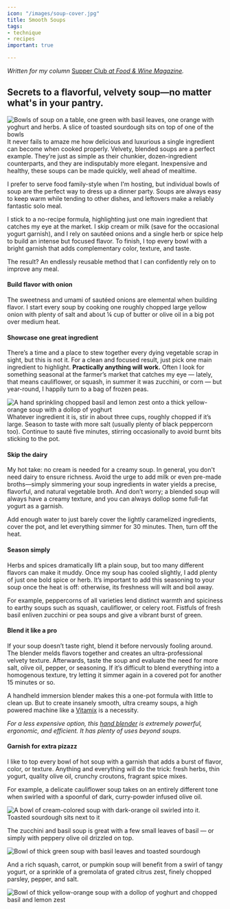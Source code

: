```yaml
---
icon: "/images/soup-cover.jpg"
title: Smooth Soups
tags:
- technique
- recipes
important: true

---
```

_Written for my column_ [Supper Club _at Food & Wine Magazine_](https://www.foodandwine.com/cooking-techniques/napkin-linen-upgrade-tips-supper-club)_._

## Secrets to a flavorful, velvety  soup—no matter what's in your pantry.

![Bowls of soup on a table, one green with basil leaves, one orange with yoghurt and herbs. A slice of toasted sourdough sits on top of one of the bowls](https://cdn-image.foodandwine.com/sites/default/files/1574449750/jonah-reider-blended-soups-FT-BLOG1119.jpg)
It never fails to amaze me how delicious and luxurious a single ingredient can become when cooked properly. Velvety, blended soups are a perfect example. They’re just as simple as their chunkier, dozen-ingredient counterparts, and they are indisputably more elegant. Inexpensive and healthy, these soups can be made quickly, well ahead of mealtime.

I prefer to serve food family-style when I'm hosting, but individual bowls of soup are the perfect way to dress up a dinner party. Soups are always easy to keep warm while tending to other dishes, and leftovers make a reliably fantastic solo meal.

I stick to a no-recipe formula, highlighting just one main ingredient that catches my eye at the market. I skip cream or milk (save for the occasional yogurt garnish), and I rely on sautéed onions and a single herb or spice help to build an intense but focused flavor. To finish, I top every bowl with a bright garnish that adds complementary color, texture, and taste.

The result? An endlessly reusable method that I can confidently rely on to improve any meal.

#### Build flavor with onion

The sweetness and umami of sautéed onions are elemental when building flavor. I start every soup by cooking one roughly chopped large yellow onion with plenty of salt and about ¼ cup of butter or olive oil in a big pot over medium heat.

#### Showcase one great ingredient

There’s a time and a place to stew together every dying vegetable scrap in sight, but this is not it. For a clean and focused result, just pick one main ingredient to highlight. **Practically anything will work.** Often I look for something seasonal at the farmer’s market that catches my eye — lately, that means cauliflower, or squash, in summer it was zucchini, or corn — but year-round, I happily turn to a bag of frozen peas.

![A hand sprinkling chopped basil and lemon zest onto a thick yellow-orange soup with a dollop of yoghurt](https://cdn-image.foodandwine.com/sites/default/files/1574449750/jonah-reider-blended-soups-FT-BLOG1119-4.jpg)
Whatever ingredient it is, stir in about three cups, roughly chopped if it’s large. Season to taste with more salt (usually plenty of black peppercorn too). Continue to sauté five minutes, stirring occasionally to avoid burnt bits sticking to the pot.

#### Skip the dairy

My hot take: no cream is needed for a creamy soup. In general, you don't need dairy to ensure richness. Avoid the urge to add milk or even pre-made broths—simply simmering your soup ingredients in water yields a precise, flavorful, and natural vegetable broth. And don’t worry; a blended soup will always have a creamy texture, and you can always dollop some full-fat yogurt as a garnish.

Add enough water to just barely cover the lightly caramelized ingredients, cover the pot, and let everything simmer for 30 minutes. Then, turn off the heat.

#### Season simply

Herbs and spices dramatically lift a plain soup, but too many different flavors can make it muddy. Once my soup has cooled slightly, I add plenty of just one bold spice or herb. It’s important to add this seasoning to your soup once the heat is off: otherwise, its freshness will wilt and boil away.

For example, peppercorns of all varieties lend distinct warmth and spiciness to earthy soups such as squash, cauliflower, or celery root. Fistfuls of fresh basil enliven zucchini or pea soups and give a vibrant burst of green.

#### Blend it like a pro

If your soup doesn’t taste right, blend it before nervously fooling around. The blender melds flavors together and creates an ultra-professional velvety texture. Afterwards, taste the soup and evaluate the need for more salt, olive oil, pepper, or seasoning. If it’s difficult to blend everything into a homogenous texture, try letting it simmer again in a covered pot for another 15 minutes or so.

A handheld immersion blender makes this a one-pot formula with little to clean up. But to create insanely smooth, ultra creamy soups, a high powered machine like a [Vitamix](https://amzn.to/39zBrmm) is a necessity.

_For a less expensive option, this_ [_hand blender_](https://amzn.to/39wn6HA) _is extremely powerful, ergonomic, and efficient. It has plenty of uses beyond soups._

#### Garnish for extra pizazz

I like to top every bowl of hot soup with a garnish that adds a burst of flavor, color, or texture. Anything and everything will do the trick: fresh herbs, thin yogurt, quality olive oil, crunchy croutons, fragrant spice mixes.

For example, a delicate cauliflower soup takes on an entirely different tone when swirled with a spoonful of dark, curry-powder infused olive oil.

![A bowl of cream-colored soup with dark-orange oil swirled into it. Toasted sourdough sits next to it](https://cdn-image.foodandwine.com/sites/default/files/1574449750/jonah-reider-blended-soups-FT-BLOG1119-3.jpg)

The zucchini and basil soup is great with a few small leaves of basil — or simply with peppery olive oil drizzled on top.  
  
![Bowl of thick green soup with basil leaves and toasted sourdough](https://cdn-image.foodandwine.com/sites/default/files/1574449750/jonah-reider-blended-soups-FT-BLOG1119-2.jpg)

And a rich squash, carrot, or pumpkin soup will benefit from a swirl of tangy yogurt, or a sprinkle of a gremolata of grated citrus zest, finely chopped parsley, pepper, and salt.

![Bowl of thick yellow-orange soup with a dollop of yoghurt and chopped basil and lemon zest](https://cdn-image.foodandwine.com/sites/default/files/1574449750/jonah-reider-blended-soups-FT-BLOG1119-5.jpg)
